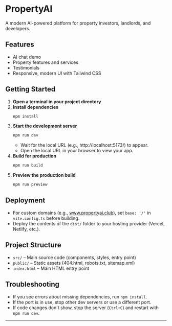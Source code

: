 # PropertyAI

A modern AI-powered platform for property investors, landlords, and developers.

## Features
- AI chat demo
- Property features and services
- Testimonials
- Responsive, modern UI with Tailwind CSS

## Getting Started

1. **Open a terminal in your project directory**
2. **Install dependencies**
   ```sh
   npm install
   ```
3. **Start the development server**
   ```sh
   npm run dev
   ```
   - Wait for the local URL (e.g., http://localhost:5173/) to appear.
   - Open the local URL in your browser to view your app.
4. **Build for production**
   ```sh
   npm run build
   ```
5. **Preview the production build**
   ```sh
   npm run preview
   ```

## Deployment
- For custom domains (e.g., www.propertyai.club), set `base: '/'` in `vite.config.ts` before building.
- Deploy the contents of the `dist/` folder to your hosting provider (Vercel, Netlify, etc.).

## Project Structure
- `src/` – Main source code (components, styles, entry point)
- `public/` – Static assets (404.html, robots.txt, sitemap.xml)
- `index.html` – Main HTML entry point

## Troubleshooting
- If you see errors about missing dependencies, run `npm install`.
- If the port is in use, stop other dev servers or use a different port.
- If code changes don't show, stop the server (`Ctrl+C`) and restart with `npm run dev`.

---
